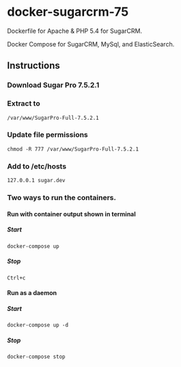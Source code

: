 docker-sugarcrm-75
===================

Dockerfile for Apache &amp; PHP 5.4 for SugarCRM.

Docker Compose for SugarCRM, MySql, and ElasticSearch.

## Instructions

### Download Sugar Pro 7.5.2.1

### Extract to

    /var/www/SugarPro-Full-7.5.2.1

### Update file permissions

    chmod -R 777 /var/www/SugarPro-Full-7.5.2.1

### Add to /etc/hosts

    127.0.0.1 sugar.dev

### Two ways to run the containers.

#### Run with container output shown in terminal

##### Start

    docker-compose up
    
##### Stop

    Ctrl+c

#### Run as a daemon

##### Start

    docker-compose up -d

##### Stop

    docker-compose stop
